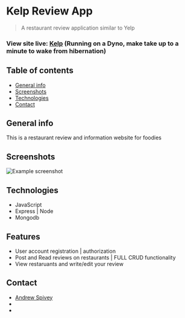 # Kelp Review App
> A restaurant review application similar to Yelp

### View site live: [Kelp](https://kelpsei.herokuapp.com)  (Running on a Dyno, make take up to a minute to wake from hibernation)

## Table of contents
* [General info](#general-info)
* [Screenshots](#screenshots)
* [Technologies](#technologies)
* [Contact](#contact)

## General info
This is a restaurant review and information website for foodies 


## Screenshots
![Example screenshot](https://dm2306files.storage.live.com/y4m_plp5yQdi7BEs9YdR_XsXoHxTc2Fbo1hYROEo7QC3gSgcG44A0NLhk4YjgXvzAQ--eAK7TzKo8BK-yL9u72vNbKKhGhOBUU7iSstGFeCZI9bdrIFTgLp8SMFDZ2Aa7NEEjUz-0lnmL5rkUTbDbpE77W2oQsO64kmw_YgqCSayZBJ3A7Qa6u6Z0kWTqrZkeH5?width=1024&height=736&cropmode=none)

## Technologies
- JavaScript
- Express | Node
- Mongodb

## Features
- User account registration | authorization
- Post and Read reviews on restaurants | FULL CRUD functionality
- View restaruants and write/edit your review

## Contact
- [Andrew Spivey](https://github.com/andrewjspivey)
- 
- 
